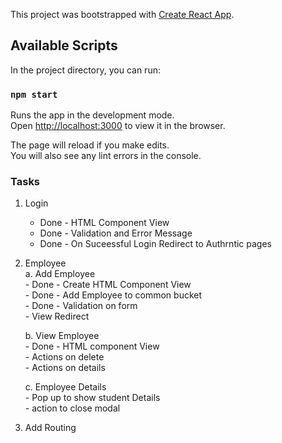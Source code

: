 This project was bootstrapped with [Create React App](https://github.com/facebook/create-react-app).

## Available Scripts

In the project directory, you can run:

### `npm start`

Runs the app in the development mode.<br>
Open [http://localhost:3000](http://localhost:3000) to view it in the browser.

The page will reload if you make edits.<br>
You will also see any lint errors in the console.

### Tasks

1. Login 
    - Done - HTML Component View
    - Done - Validation and Error Message
    - Done - On Suceessful Login Redirect to Authrntic pages

2. Employee <br>
    a. Add Employee <br>
        - Done - Create HTML Component View <br>
        - Done - Add Employee to common bucket <br>
        - Done - Validation on form <br>
        - View Redirect<br>

    b. View Employee <br>
        - Done - HTML component View <br>
        - Actions on delete <br>
        - Actions on details <br>
   
    c. Employee Details<br>
        - Pop up to show student Details <br>
        - action to close modal <br>

3. Add Routing
